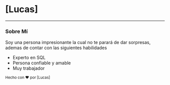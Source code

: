 # [Lucas]

<p align="center">
</p>

---

### Sobre Mí

Soy una persona impresionante la cual no te parará de dar sorpresas, <br>
ademas de contar con las siguientes habilidades

- Experto en SQL
- Persona confiable y amable
- Muy trabajador



<sub>Hecho con ❤ por [Lucas]</sub>
